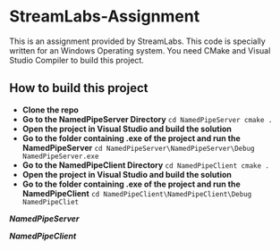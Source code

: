 # StreamLabs-Assignment
This is an assignment provided by StreamLabs. This code is specially written 
for an Windows Operating system. You need CMake and Visual Studio Compiler to build this project.

## How to build this project ##
- **Clone the repo**
- **Go to the NamedPipeServer Directory**
 `
   cd NamedPipeServer
   cmake .
 `
- **Open the project in Visual Studio and build the solution**
- **Go to the folder containing .exe of the project and run the NamedPipeServer**
`
  cd NamedPipeServer\NamedPipeServer\Debug
  NamedPipeServer.exe
`
- **Go to the NamedPipeClient Directory**
 `
   cd NamedPipeClient
   cmake .
 `
- **Open the project in Visual Studio and build the solution**
- **Go to the folder containing .exe of the project and run the NamedPipeClient**
`
  cd NamedPipeClient\NamedPipeClient\Debug
  NamedPipeCliet
`

**_NamedPipeServer_**

**_NamedPipeClient_**
